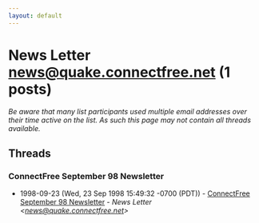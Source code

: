 ```yaml
---
layout: default
---
```


# News Letter <news@quake.connectfree.net> (1 posts)

_Be aware that many list participants used multiple email addresses over their time active on the list. As such this page may not contain all threads available._

## Threads

### ConnectFree September 98 Newsletter
+ 1998-09-23 (Wed, 23 Sep 1998 15:49:32 -0700 (PDT)) - [ConnectFree September 98 Newsletter](/archive/1998/09/7b961ec65dd2dcfb4b6338bca6ac68aa349b249481f4210d331d03c5aca8ed64) - _News Letter \<news@quake.connectfree.net\>_

